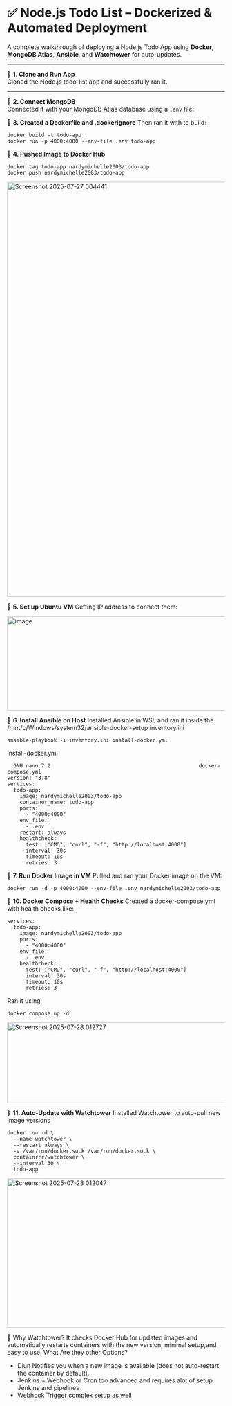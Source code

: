 # ✅ Node.js Todo List – Dockerized & Automated Deployment

A complete walkthrough of deploying a Node.js Todo App using **Docker**, **MongoDB Atlas**, **Ansible**, and **Watchtower** for auto-updates.

---

🔹 **1. Clone and Run App**  
Cloned the Node.js todo-list app and successfully ran it.

---

🔹 **2. Connect MongoDB**  
Connected it with your MongoDB Atlas database using a `.env` file:


🔹 **3. Created a Dockerfile and .dockerignore**
Then ran it with to build:
```
docker build -t todo-app .
docker run -p 4000:4000 --env-file .env todo-app
```
🔹 **4. Pushed Image to Docker Hub**
```
docker tag todo-app nardymichelle2003/todo-app
docker push nardymichelle2003/todo-app
```
<img width="1896" height="959" alt="Screenshot 2025-07-27 004441" src="https://github.com/user-attachments/assets/ae6d0552-b538-4a0a-bb88-2e2954fb78ba" />

🔹 **5. Set up Ubuntu VM**
Getting IP address to connect them:

<img width="814" height="217" alt="image" src="https://github.com/user-attachments/assets/2146f473-831b-4d8d-a228-d995d9a235eb" />

🔹 **6. Install Ansible on Host**
Installed Ansible in WSL and ran it inside the /mnt/c/Windows/system32/ansible-docker-setup
inventory.ini
```
ansible-playbook -i inventory.ini install-docker.yml
```
install-docker.yml
```
  GNU nano 7.2                                                docker-compose.yml                                                         version: "3.8"
services:
  todo-app:
    image: nardymichelle2003/todo-app
    container_name: todo-app
    ports:
      - "4000:4000"
    env_file:
      - .env
    restart: always
    healthcheck:
      test: ["CMD", "curl", "-f", "http://localhost:4000"]
      interval: 30s
      timeout: 10s
      retries: 3

```
🔹 **7. Run Docker Image in VM**
Pulled and ran your Docker image on the VM:
```
docker run -d -p 4000:4000 --env-file .env nardymichelle2003/todo-app
```

🔹 **10. Docker Compose + Health Checks**
Created a docker-compose.yml with health checks like:
```
services:
  todo-app:
    image: nardymichelle2003/todo-app
    ports:
      - "4000:4000"
    env_file:
      - .env
    healthcheck:
      test: ["CMD", "curl", "-f", "http://localhost:4000"]
      interval: 30s
      timeout: 10s
      retries: 3
```
Ran it using 
```
docker compose up -d
```
<img width="1243" height="186" alt="Screenshot 2025-07-28 012727" src="https://github.com/user-attachments/assets/205696e3-cb82-4cd5-8217-72abe20b4e52" />

🔹 **11. Auto-Update with Watchtower**
Installed Watchtower to auto-pull new image versions
```
docker run -d \
  --name watchtower \
  --restart always \
  -v /var/run/docker.sock:/var/run/docker.sock \
  containrrr/watchtower \
  --interval 30 \
  todo-app

```
<img width="742" height="345" alt="Screenshot 2025-07-28 012047" src="https://github.com/user-attachments/assets/cdd05bcc-4d3e-42cd-8a69-a4c907e6b4fd" />

🧠 Why Watchtower?
It checks Docker Hub for updated images and automatically restarts containers with the new version, minimal setup,and easy to use.
What Are they other Options?
- Diun Notifies you when a new image is available (does not auto-restart the container by default).
- Jenkins + Webhook or Cron too advanced and requires alot of setup Jenkins and pipelines
- Webhook Trigger complex setup as well
